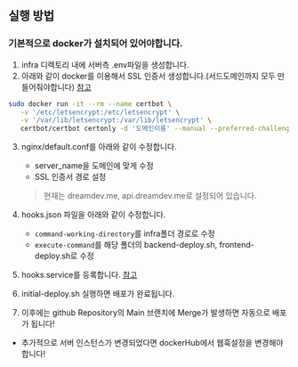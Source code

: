## 실행 방법

### 기본적으로 docker가 설치되어 있어야합니다.

1. infra 디렉토리 내에 서버측 .env파일을 생성합니다.
2. 아래와 같이 docker를 이용해서 SSL 인증서 생성합니다.(서드도메인까지 모두 만들어줘야합니다) [참고](https://lynlab.co.kr/blog/72)

```bash
sudo docker run -it --rm --name certbot \
   -v '/etc/letsencrypt:/etc/letsencrypt' \
   -v '/var/lib/letsencrypt:/var/lib/letsencrypt' \
   certbot/certbot certonly -d '도메인이름' --manual --preferred-challenges dns --server https://acme-v02.api.letsencrypt.org/directory
```

3. nginx/default.conf를 아래와 같이 수정합니다.

   - server_name을 도메인에 맞게 수정
   - SSL 인증서 경로 설정

   > 현재는 dreamdev.me, api.dreamdev.me로 설정되어 있습니다.

4. hooks.json 파일을 아래와 같이 수정합니다.
   - `command-working-directory`를 infra폴더 경로로 수정
   - `execute-command`를 해당 폴더의 backend-deploy.sh, frontend-deploy.sh로 수정
5. hooks.service를 등록합니다. [참고](https://118k.tistory.com/1055)
6. initial-deploy.sh 실행하면 배포가 완료됩니다.
7. 이후에는 github Repository의 Main 브랜치에 Merge가 발생하면 자동으로 배포가 됩니다!

- 추가적으로 서버 인스턴스가 변경되었다면 dockerHub에서 웹훅설정을 변경해야합니다!
